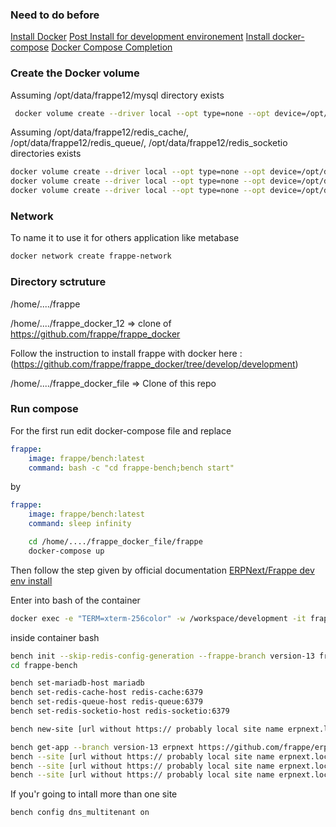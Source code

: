 
### Need to do before

[Install Docker](https://docs.docker.com/engine/install/ubuntu/)
[Post Install for development environement](https://docs.docker.com/engine/install/linux-postinstall/)
[Install docker-compose](https://docs.docker.com/compose/install/)
[Docker Compose Completion](https://docs.docker.com/compose/completion/)


### Create the Docker volume

Assuming /opt/data/frappe12/mysql directory exists 
```sh
 docker volume create --driver local --opt type=none --opt device=/opt/data/frappe12 --opt o=bind frappe12-mariadb-vol
```

Assuming /opt/data/frappe12/redis_cache/, /opt/data/frappe12/redis_queue/,  /opt/data/frappe12/redis_socketio directories exists
```sh
docker volume create --driver local --opt type=none --opt device=/opt/data/frappe12/redis_cache --opt o=bind frappe12-redis-cache-data
docker volume create --driver local --opt type=none --opt device=/opt/data/frappe12/redis_queue --opt o=bind frappe12-redis-queue-data
docker volume create --driver local --opt type=none --opt device=/opt/data/frappe12/redis_sockerio --opt o=bind frappe12-redis-socketio-data
```

### Network

To name it to use it for others application like metabase

```sh
docker network create frappe-network
```

### Directory sctruture

/home/..../frappe

/home/..../frappe_docker_12 => clone of https://github.com/frappe/frappe_docker

Follow the instruction to install frappe with docker here : (https://github.com/frappe/frappe_docker/tree/develop/development) 

/home/..../frappe_docker_file => Clone of this repo

### Run compose

For the first run edit docker-compose file and replace 
```yaml
frappe:
    image: frappe/bench:latest
    command: bash -c "cd frappe-bench;bench start"
```
by
```yaml
frappe:
    image: frappe/bench:latest
    command: sleep infinity
```

```sh
    cd /home/..../frappe_docker_file/frappe
    docker-compose up
```


Then follow the step given by official documentation
[ERPNext/Frappe dev env install](https://github.com/frappe/frappe_docker/tree/develop/development)

Enter into bash of the container
```sh
docker exec -e "TERM=xterm-256color" -w /workspace/development -it frappe13_frappe_1 bash
```

inside container bash

```sh
bench init --skip-redis-config-generation --frappe-branch version-13 frappe-bench
cd frappe-bench

bench set-mariadb-host mariadb
bench set-redis-cache-host redis-cache:6379
bench set-redis-queue-host redis-queue:6379
bench set-redis-socketio-host redis-socketio:6379

bench new-site [url without https:// probably local site name erpnext.local manage into /etc/hosts for local dev env] --mariadb-root-password 123 --admin-password admin --no-mariadb-socket --db-name [dbname]

bench get-app --branch version-13 erpnext https://github.com/frappe/erpnext.git
bench --site [url without https:// probably local site name erpnext.local manage into /etc/hosts for local dev env] install-app erpnext
bench --site [url without https:// probably local site name erpnext.local manage into /etc/hosts for local dev env] set-config developer_mode 1
bench --site [url without https:// probably local site name erpnext.local manage into /etc/hosts for local dev env] clear-cache
```

If you'r going to intall more than one site

```sh
bench config dns_multitenant on
```
